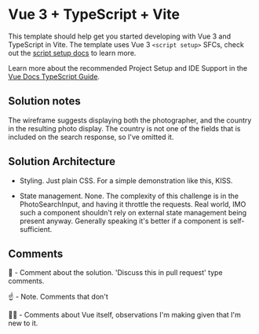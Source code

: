 # Vue 3 + TypeScript + Vite

This template should help get you started developing with Vue 3 and TypeScript in Vite. The template uses Vue 3 `<script setup>` SFCs, check out the [script setup docs](https://v3.vuejs.org/api/sfc-script-setup.html#sfc-script-setup) to learn more.

Learn more about the recommended Project Setup and IDE Support in the [Vue Docs TypeScript Guide](https://vuejs.org/guide/typescript/overview.html#project-setup).

## Solution notes

The wireframe suggests displaying both the photographer, and the country in the resulting photo display. The country is not one of the fields that is included on the search response, so I've omitted it.


## Solution Architecture

- Styling. Just plain CSS. For a simple demonstration like this, KISS.

- State management. None. 
The complexity of this challenge is in the PhotoSearchInput, and having it throttle the requests. Real world, IMO such a component shouldn't rely on external state management being present anyway. Generally speaking it's better if a component is self-sufficient. 

## Comments 

💬 - Comment about the solution. 'Discuss this in pull request' type comments.

☝️ - Note. Comments that don't 

🧑‍🔬 - Comments about Vue itself, observations I'm making given that I'm new to it. 